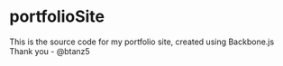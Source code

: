 # portfolioSite
This is the source code for my portfolio site, created using Backbone.js Thank you - @btanz5
